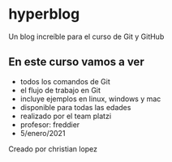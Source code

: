 # hyperblog

Un blog increíble para el curso de Git y GitHub

## En este curso vamos a ver

- todos los comandos de Git
- el flujo de trabajo en Git
- incluye ejemplos en linux, windows y mac
- disponible para todas las edades
- realizado por el team platzi
- profesor: freddier
- 5/enero/2021

Creado por christian lopez
